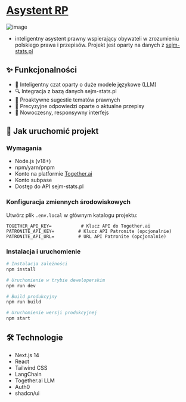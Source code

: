 # [Asystent RP](https://chat.sejm-stats.pl/)


![image](https://github.com/user-attachments/assets/0bc87d98-16e5-4bd5-87cb-4e4aeb2197c0)


 - inteligentny asystent prawny wspierający obywateli w zrozumieniu polskiego prawa i przepisów.
Projekt jest oparty na danych z  [sejm-stats.pl](https://sejm-stats.pl)
## ✨ Funkcjonalności

- 🤖 Inteligentny czat oparty o duże modele językowe (LLM)
- 🔍 Integracja z bazą danych sejm-stats.pl
- 💬 Proaktywne sugestie tematów prawnych
- 🎯 Precyzyjne odpowiedzi oparte o aktualne przepisy
- 🎨 Nowoczesny, responsywny interfejs

## 🚀 Jak uruchomić projekt

### Wymagania
- Node.js (v18+)
- npm/yarn/pnpm
- Konto na platformie [Together.ai](https://together.ai)
- Konto subpase 
- Dostęp do API sejm-stats.pl

### Konfiguracja zmiennych środowiskowych

Utwórz plik `.env.local` w głównym katalogu projektu:

```env
TOGETHER_API_KEY=           # Klucz API do Together.ai
PATRONITE_API_KEY=         # Klucz API Patronite (opcjonalnie)
PATRONITE_API_URL=         # URL API Patronite (opcjonalnie)
```

### Instalacja i uruchomienie

```bash
# Instalacja zależności
npm install

# Uruchomienie w trybie deweloperskim
npm run dev

# Build produkcyjny
npm run build

# Uruchomienie wersji produkcyjnej
npm start
```

## 🛠️ Technologie

- Next.js 14
- React
- Tailwind CSS
- LangChain
- Together.ai LLM
- Auth0
- shadcn/ui
